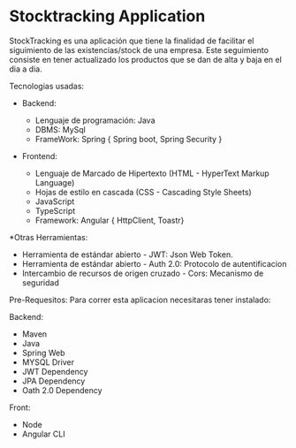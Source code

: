 # Stocktracking Application
StockTracking es una aplicación que tiene la finalidad de facilitar el siguimiento de las existencias/stock de una empresa.
Este seguimiento consiste en tener actualizado los productos que se dan de alta y baja en el dia a dia.

Tecnologias usadas:

* Backend:
  * Lenguaje de programación: Java
  * DBMS: MySql
  * FrameWork: Spring { Spring boot, Spring Security }    

* Frontend:
  * Lenguaje de Marcado de Hipertexto (HTML - HyperText Markup Language)
  * Hojas de estilo en cascada (CSS - Cascading Style Sheets)
  * JavaScript
  * TypeScript
  * Framework: Angular { HttpClient, Toastr}

*Otras Herramientas:
  * Herramienta de estándar abierto - JWT: Json Web Token.
  * Herramienta de estándar abierto - Auth 2.0: Protocolo de autentificacion 
  * Intercambio de recursos de origen cruzado - Cors: Mecanismo de seguridad

Pre-Requesitos:
Para correr esta aplicacion necesitaras tener instalado:

Backend:
  * Maven
  * Java
  * Spring Web
  * MYSQL Driver
  * JWT Dependency
  * JPA Dependency
  * Oath 2.0 Dependency

Front:
  * Node
  * Angular CLI

